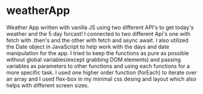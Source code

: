 # weatherApp
Weather App written with vanilla JS using two different API's to get today's weather and the 5 day forcast!
I connected to two different Api's one with fetch with .then's and the other with fetch and async await.  I also utilized the Date object in JavaScript to help work with the 
days and date manipulation for the app.  I tried to keep the functions as pure as possible without global variables(except grabbing DOM elements) and passing variables as
parameters to other functions and using each functions for a more specific task.  I used one higher order function (forEach) to iterate over an array and I used flex-box in 
my minimal css desing and layout which also helps with different screen sizes.
